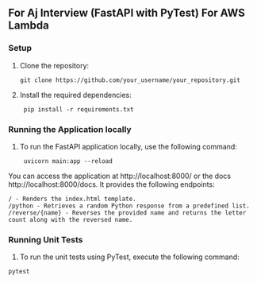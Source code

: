 ## For Aj Interview (FastAPI with PyTest) For AWS Lambda

### Setup

1. Clone the repository:

   ```shell
   git clone https://github.com/your_username/your_repository.git
   ```

2. Install the required dependencies:

   ```shell
    pip install -r requirements.txt
   ```

### Running the Application locally

1. To run the FastAPI application locally, use the following command:

   ```shell
    uvicorn main:app --reload
   ```

You can access the application at http://localhost:8000/ or the docs http://localhost:8000/docs. It provides the following endpoints:

````
/ - Renders the index.html template.
/python - Retrieves a random Python response from a predefined list.
/reverse/{name} - Reverses the provided name and returns the letter count along with the reversed name.
````

### Running Unit Tests

1. To run the unit tests using PyTest, execute the following command:

```shell
pytest
```